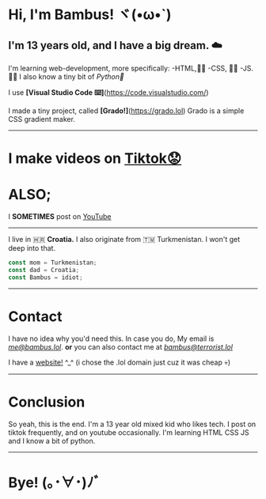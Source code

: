 # Hi, I'm Bambus! ヾ(•ω•`)
## I'm 13 years old, and I have a big dream. ☁️
I'm learning web-development, more specifically:
-HTML,🧑‍💻
-CSS, 🧑‍💻
-JS.  🧑‍💻
I also know a tiny bit of *Python🐍*

I use **[Visual Studio Code ⌨️]**(https://code.visualstudio.com/)

I made a tiny project, called **[Grado!]**(https://grado.lol)
Grado is a simple CSS gradient maker.

---

# I make videos on [Tiktok😟](https://tiktok.com/@bambus.png)
# ALSO;
I **SOMETIMES** post on [YouTube](https://www.youtube.com/@bammbus)

---

I live in 🇭🇷 **Croatia.** I also originate from 🇹🇲 Turkmenistan. 
I won't get deep into that.

```javascript
const mom = Turkmenistan;
const dad = Croatia;
const Bambus = idiot;
```

---

# Contact
I have no idea why you'd need this. In case you do,
My email is *me@bambus.lol*.
**or**
you can also contact me at
*bambus@terrorist.lol*

I have a [website!](https://bambus.lol) ^_^
(i chose the .lol domain just cuz it was cheap 💀)

---

# Conclusion

So yeah, this is the end. I'm a 13 year old mixed kid who likes tech.
I post on tiktok frequently, and on youtube occasionally.
I'm learning HTML CSS JS and I know a bit of python.

---

# Bye! (｡･∀･)ﾉﾞ
